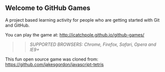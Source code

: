 ## Welcome to GitHub Games

A project based learning activity for people who are getting started with Git and GitHub.

You can play the game at: http://icatchpole.github.io/github-games/

>> _*SUPPORTED BROWSERS*: Chrome, Firefox, Safari, Opera and IE9+_

This fun open source game was cloned from: https://github.com/jakesgordon/javascript-tetris
